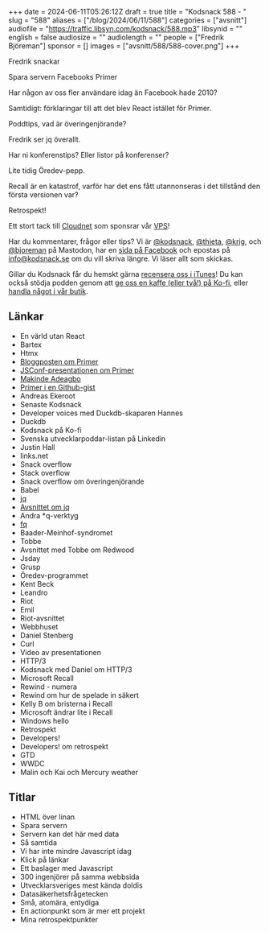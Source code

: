 +++
date = 2024-06-11T05:26:12Z
draft = true
title = "Kodsnack 588 - "
slug = "588"
aliases = ["/blog/2024/06/11/588"]
categories = ["avsnitt"]
audiofile = "https://traffic.libsyn.com/kodsnack/588.mp3"
libsynid = ""
english = false
audiosize = ""
audiolength = ""
people = ["Fredrik Björeman"]
sponsor = []
images = ["avsnitt/588/588-cover.png"]
+++

Fredrik snackar 

Spara servern
Facebooks Primer

Har någon av oss fler användare idag än Facebook hade 2010?

Samtidigt: förklaringar till att det blev React istället för Primer.

Poddtips, vad är överingenjörande?

Fredrik ser jq överallt.

Har ni konferenstips? Eller listor på konferenser?

Lite tidig Öredev-pepp.

Recall är en katastrof, varför har det ens fått utannonseras i det tillstånd den första versionen var?

Retrospekt!

Ett stort tack till [Cloudnet](https://www.cloudnet.se) som sponsrar vår [VPS](https://en.wikipedia.org/wiki/Virtual_private_server)!

Har du kommentarer, frågor eller tips? Vi är [@kodsnack](https://social.podsnack.se/@kodsnack), [@thieta](https://6510.nu/@thieta), [@krig](https://6510.nu/@krig), och [@bjoreman](https://toot.cafe/@bjoreman) på Mastodon, har en [sida på Facebook](https://www.facebook.com/) och epostas på [info@kodsnack.se](mailto:info@kodsnack.se) om du vill skriva längre. Vi läser allt som skickas.

Gillar du Kodsnack får du hemskt gärna [recensera oss i iTunes](https://itunes.apple.com/se/podcast/kodsnack/id561631498?l=en)! Du kan också stödja podden genom att <a href="https://ko-fi.com/kodsnack" rel="payment">ge oss en kaffe (eller två!) på Ko-fi</a>, eller [handla något i vår butik](https://shop.spreadshirt.se/kodsnack/).

## Länkar
* En värld utan React
* Bartex
* Htmx
* [Bloggposten om Primer](https://blog.williammanley.net/2024/02/20/primer-facebooks-htmx-from-2010.html)
* [JSConf-presentationen om Primer](https://www.youtube.com/watch?v=wHlyLEPtL9o)
* [Makinde Adeagbo](https://gist.github.com/makinde)
* [Primer i en Github-gist](https://gist.github.com/makinde/376039)
* Andreas Ekeroot
* Senaste Kodsnack
* Developer voices med Duckdb-skaparen Hannes
* Duckdb
* Kodsnack på Ko-fi
* Svenska utvecklarpoddar-listan på Linkedin
* Justin Hall
* links.net
* Snack overflow
* Stack overflow
* Snack overflow om överingenjörande
* Babel
* [jq](https://jqlang.github.io/jq/)
* [Avsnittet om jq](https://kodsnack.se/585/)
* Andra *q-verktyg
* [fq](https://github.com/wader/fq)
* Baader-Meinhof-syndromet
* Tobbe
* Avsnittet med Tobbe om Redwood
* Jsday
* Grusp
* Öredev-programmet
* Kent Beck
* Leandro
* Riot
* Emil
* Riot-avsnittet
* Webbhuset
* Daniel Stenberg
* Curl
* Video av presentationen
* HTTP/3
* Kodsnack med Daniel om HTTP/3
* Microsoft Recall
* Rewind - numera
* Rewind om hur de spelade in säkert
* Kelly B om bristerna i Recall
* Microsoft ändrar lite i Recall
* Windows hello
* Retrospekt
* Developers!
* Developers! om retrospekt
* GTD
* WWDC
* Malin och Kai och Mercury weather

## Titlar
* HTML över linan
* Spara servern
* Servern kan det här med data
* Så samtida
* Vi har inte mindre Javascript idag
* Klick på länkar
* Ett baslager med Javascript
* 300 ingenjörer på samma webbsida
* Utvecklarsveriges mest kända doldis
* Datasäkerhetsfrågetecken
* Små, atomära, entydiga
* En actionpunkt som är mer ett projekt
* Mina retrospektpunkter